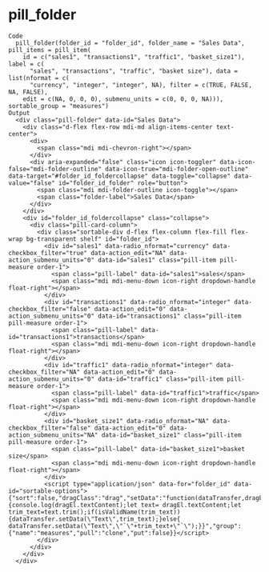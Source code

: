 # pill_folder

    Code
      pill_folder(folder_id = "folder_id", folder_name = "Sales Data", pill_items = pill_item(
        id = c("sales1", "transactions1", "traffic1", "basket_size1"), label = c(
          "sales", "transactions", "traffic", "basket size"), data = list(nformat = c(
          "currency", "integer", "integer", NA), filter = c(TRUE, FALSE, NA, FALSE),
        edit = c(NA, 0, 0, 0), submenu_units = c(0, 0, 0, NA))), sortable_group = "measures")
    Output
      <div class="pill-folder" data-id="Sales Data">
        <div class="d-flex flex-row mdi-md align-items-center text-center">
          <div>
            <span class="mdi mdi-chevron-right"></span>
          </div>
          <div aria-expanded="false" class="icon icon-toggler" data-icon-false="mdi-folder-outline" data-icon-true="mdi-folder-open-outline" data-target="#folder_id_foldercollapse" data-toggle="collapse" data-value="false" id="folder_id_folder" role="button">
            <span class="mdi mdi-folder-outline icon-toggle"></span>
            <span class="folder-label">Sales Data</span>
          </div>
        </div>
        <div id="folder_id_foldercollapse" class="collapse">
          <div class="pill-card-column">
            <div class="sortable-div d-flex flex-column flex-fill flex-wrap bg-transparent shelf" id="folder_id">
              <div id="sales1" data-radio_nformat="currency" data-checkbox_filter="true" data-action_edit="NA" data-action_submenu_units="0" data-id="sales1" class="pill-item pill-measure order-1">
                <span class="pill-label" data-id="sales1">sales</span>
                <span class="mdi mdi-menu-down icon-right dropdown-handle float-right"></span>
              </div>
              <div id="transactions1" data-radio_nformat="integer" data-checkbox_filter="false" data-action_edit="0" data-action_submenu_units="0" data-id="transactions1" class="pill-item pill-measure order-1">
                <span class="pill-label" data-id="transactions1">transactions</span>
                <span class="mdi mdi-menu-down icon-right dropdown-handle float-right"></span>
              </div>
              <div id="traffic1" data-radio_nformat="integer" data-checkbox_filter="NA" data-action_edit="0" data-action_submenu_units="0" data-id="traffic1" class="pill-item pill-measure order-1">
                <span class="pill-label" data-id="traffic1">traffic</span>
                <span class="mdi mdi-menu-down icon-right dropdown-handle float-right"></span>
              </div>
              <div id="basket_size1" data-radio_nformat="NA" data-checkbox_filter="false" data-action_edit="0" data-action_submenu_units="NA" data-id="basket_size1" class="pill-item pill-measure order-1">
                <span class="pill-label" data-id="basket_size1">basket size</span>
                <span class="mdi mdi-menu-down icon-right dropdown-handle float-right"></span>
              </div>
              <script type="application/json" data-for="folder_id" data-id="sortable-options">{"sort":false,"dragClass":"drag","setData":"function(dataTransfer,dragEl){console.log(dragEl.textContent);let text= dragEl.textContent;let trim_text=text.trim();if(isValidName(trim_text)){dataTransfer.setData(\"Text\",trim_text);}else{ dataTransfer.setData(\"Text\",\"`\"+trim_text+\"`\");}}","group":{"name":"measures","pull":"clone","put":false}}</script>
            </div>
          </div>
        </div>
      </div>

